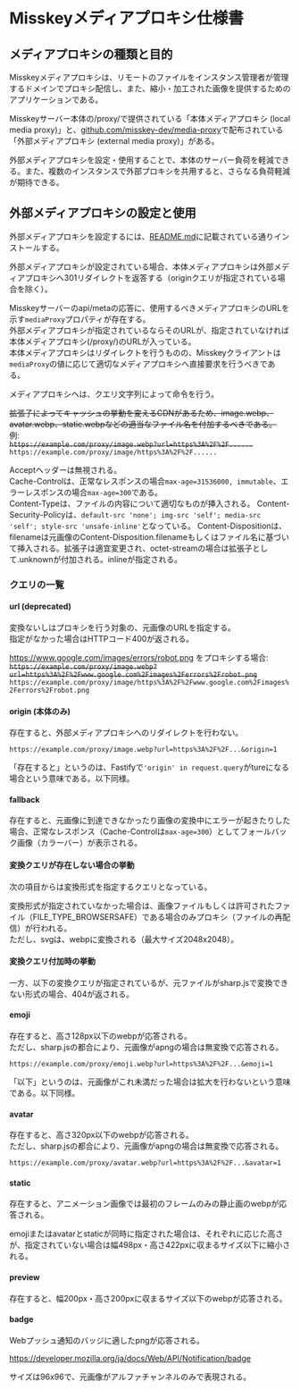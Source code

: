 # Misskeyメディアプロキシ仕様書

## メディアプロキシの種類と目的
Misskeyメディアプロキシは、リモートのファイルをインスタンス管理者が管理するドメインでプロキシ配信し、また、縮小・加工された画像を提供するためのアプリケーションである。

Misskeyサーバー本体の/proxy/で提供されている「本体メディアプロキシ (local media proxy)」と、[github.com/misskey-dev/media-proxy](https://github.com/misskey-dev/media-proxy)で配布されている「外部メディアプロキシ (external media proxy)」がある。

外部メディアプロキシを設定・使用することで、本体のサーバー負荷を軽減できる。また、複数のインスタンスで外部プロキシを共用すると、さらなる負荷軽減が期待できる。

## 外部メディアプロキシの設定と使用
外部メディアプロキシを設定するには、[README.md](./README.md)に記載されている通りインストールする。

外部メディアプロキシが設定されている場合、本体メディアプロキシは外部メディアプロキシへ301リダイレクトを返答する（originクエリが指定されている場合を除く）。

Misskeyサーバーのapi/metaの応答に、使用するべきメディアプロキシのURLを示す`mediaProxy`プロパティが存在する。  
外部メディアプロキシが指定されているならそのURLが、指定されていなければ本体メディアプロキシ(/proxy/)のURLが入っている。  
本体メディアプロキシはリダイレクトを行うものの、Misskeyクライアントは`mediaProxy`の値に応じて適切なメディアプロキシへ直接要求を行うべきである。

メディアプロキシへは、クエリ文字列によって命令を行う。

~~拡張子によってキャッシュの挙動を変えるCDNがあるため、image.webp、avatar.webp、static.webpなどの適当なファイル名を付加するべきである。~~  
例:  
~~`https://example.com/proxy/image.webp?url=https%3A%2F%2F......`~~  
`https://example.com/proxy/image/https%3A%2F%2F......`

Acceptヘッダーは無視される。  
Cache-Controlは、正常なレスポンスの場合`max-age=31536000, immutable`、エラーレスポンスの場合`max-age=300`である。  
Content-Typeは、ファイルの内容について適切なものが挿入される。
Content-Security-Policyは、`default-src 'none'; img-src 'self'; media-src 'self'; style-src 'unsafe-inline'`となっている。
Content-Dispositionは、filenameは元画像のContent-Disposition.filenameもしくはファイル名に基づいて挿入される。拡張子は適宜変更され、octet-streamの場合は拡張子として.unknownが付加される。inlineが指定される。

### クエリの一覧
#### url (deprecated)
変換ないしはプロキシを行う対象の、元画像のURLを指定する。  
指定がなかった場合はHTTPコード400が返される。

https://www.google.com/images/errors/robot.png をプロキシする場合:  
~~`https://example.com/proxy/image.webp?url=https%3A%2F%2Fwww.google.com%2Fimages%2Ferrors%2Frobot.png`~~  
`https://example.com/proxy/image/https%3A%2F%2Fwww.google.com%2Fimages%2Ferrors%2Frobot.png`

#### origin (本体のみ)
存在すると、外部メディアプロキシへのリダイレクトを行わない。

`https://example.com/proxy/image.webp?url=https%3A%2F%2F...&origin=1`

「存在すると」というのは、Fastifyで`'origin' in request.query`がtureになる場合という意味である。以下同様。

#### fallback
存在すると、元画像に到達できなかったり画像の変換中にエラーが起きたりした場合、正常なレスポンス（Cache-Controlは`max-age=300`）としてフォールバック画像（カラーバー）が表示される。

#### 変換クエリが存在しない場合の挙動
次の項目からは変換形式を指定するクエリとなっている。

変換形式が指定されていなかった場合は、画像ファイルもしくは許可されたファイル（FILE_TYPE_BROWSERSAFE）である場合のみプロキシ（ファイルの再配信）が行われる。  
ただし、svgは、webpに変換される（最大サイズ2048x2048）。

#### 変換クエリ付加時の挙動
一方、以下の変換クエリが指定されているが、元ファイルがsharp.jsで変換できない形式の場合、404が返される。

#### emoji
存在すると、高さ128px以下のwebpが応答される。  
ただし、sharp.jsの都合により、元画像がapngの場合は無変換で応答される。

`https://example.com/proxy/emoji.webp?url=https%3A%2F%2F...&emoji=1`

「以下」というのは、元画像がこれ未満だった場合は拡大を行わないという意味である。以下同様。

#### avatar
存在すると、高さ320px以下のwebpが応答される。  
ただし、sharp.jsの都合により、元画像がapngの場合は無変換で応答される。

`https://example.com/proxy/avatar.webp?url=https%3A%2F%2F...&avatar=1`

#### static
存在すると、アニメーション画像では最初のフレームのみの静止画のwebpが応答される。

emojiまたはavatarとstaticが同時に指定された場合は、それぞれに応じた高さが、指定されていない場合は幅498px・高さ422pxに収まるサイズ以下に縮小される。

#### preview
存在すると、幅200px・高さ200pxに収まるサイズ以下のwebpが応答される。

#### badge
Webプッシュ通知のバッジに適したpngが応答される。

https://developer.mozilla.org/ja/docs/Web/API/Notification/badge

サイズは96x96で、元画像がアルファチャンネルのみで表現される。
